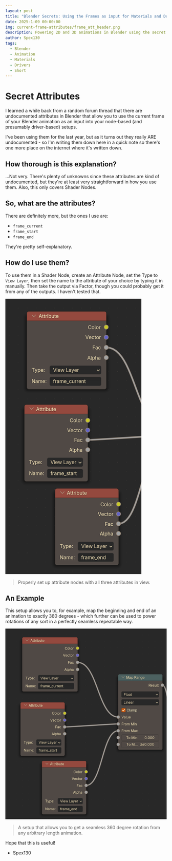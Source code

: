 ```yaml
---
layout: post
title: "Blender Secrets: Using the Frames as input for Materials and Drivers"
date: 2025-1-09 00:00:00
img: current-frame-attributes/frame_att_header.png
description: Powering 2D and 3D animations in Blender using the secret "Frame" attributes
author: Spex130
tags:
  - Blender
  - Animation
  - Materials
  - Drivers
  - Short
---
```

# Secret Attributes

I learned a while back from a random forum thread that there are undocumented attributes in Blender that allow you to use the current frame of your Blender animation as an input into your node-based (and presumably driver-based) setups.

I've been using them for the last year, but as it turns out they really ARE undocumented - so I'm writing them down here in a quick note so there's one more place on the internet where it's written down.

## How thorough is this explanation?
...Not very. There's plenty of unknowns since these attributes are kind of undocumented, but they're at least very straightforward in how you use them. Also, this only covers Shader Nodes.

## So, what are the attributes?

There are definitely more, but the ones I use are:
* `frame_current`
* `frame_start`
* `frame_end`

They're pretty self-explanatory.

## How do I use them?

To use them in a Shader Node, create an Attribute Node, set the Type to `View Layer`, then set the name to the attribute of your choice by typing it in manually. Then take the output via Factor, though you could probably get it from any of the outputs. I haven't tested that.

![Attribute Nodes with the three Attributes](/assets/img/current-frame-attributes/nodeview.png)
> Properly set up attribute nodes with all three attributes in view.


## An Example

This setup allows you to, for example, map the beginning and end of an animation to exactly 360 degrees - which further can be used to power rotations of any sort in a perfectly seamless repeatable way.

![Dynamic 360 Degree Remap](/assets/img/current-frame-attributes/nodeexample.png)
> A setup that allows you to get a seamless 360 degree rotation from any arbitrary length animation.


Hope that this is useful!

- Spex130
